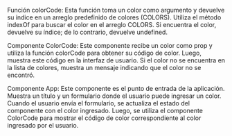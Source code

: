 Función colorCode: Esta función toma un color como argumento y devuelve su índice en un arreglo predefinido de colores (COLORS). Utiliza el método indexOf para buscar el color en el arreglo COLORS. Si encuentra el color, devuelve su índice; de lo contrario, devuelve undefined.

Componente ColorCode: Este componente recibe un color como prop y utiliza la función colorCode para obtener su código de color. Luego, muestra este código en la interfaz de usuario. Si el color no se encuentra en la lista de colores, muestra un mensaje indicando que el color no se encontró.

Componente App: Este componente es el punto de entrada de la aplicación. Muestra un título y un formulario donde el usuario puede ingresar un color. Cuando el usuario envía el formulario, se actualiza el estado del componente con el color ingresado. Luego, se utiliza el componente ColorCode para mostrar el código de color correspondiente al color ingresado por el usuario.

